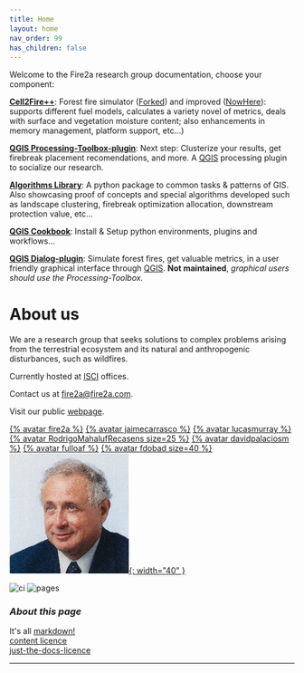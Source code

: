```yaml
---
title: Home
layout: home
nav_order: 99
has_children: false
---
```

Welcome to the Fire2a research group documentation, choose your component:

[__Cell2Fire++__](docs/Cell2Fire/README.html): Forest fire simulator ([Forked]) and improved ([NowHere]): supports different fuel models, calculates a variety novel of metrics, deals with surface and vegetation moisture content; also enhancements in memory management, platform support, etc...)

[__QGIS Processing-Toolbox-plugin__](docs/qgis-toolbox/README.html): Next step: Clusterize your results, get firebreak placement recomendations, and more. A [QGIS] processing plugin to socialize our research.

[__Algorithms Library__](docs/fire2a-lib.html): A python package to common tasks & patterns of GIS. Also showcasing proof of concepts and special algorithms developed such as landscape clustering, firebreak optimization allocation, downstream protection value, etc...

[__QGIS Cookbook__](docs/qgis-cookbook/README.html): Install & Setup python environments, plugins and workflows...

[__QGIS Dialog-plugin__](docs/qgis-dialog/README.html): Simulate forest fires, get valuable metrics, in a user friendly graphical interface through [QGIS]. __Not maintained__, _graphical users should use the Processing-Toolbox._

# About us

We are a research group that seeks solutions to complex problems arising from the terrestrial ecosystem and its natural and anthropogenic disturbances, such as wildfires.

Currently hosted at [ISCI](https://isci.cl) offices.

Contact us at <a href="mailto:fire2a@fire2a.com">fire2a@fire2a.com</a>.

Visit our public <a href="http://www.fire2a.com">webpage</a>.

[{% avatar fire2a %}](https://github.com/fire2a/)
[{% avatar jaimecarrasco %}](https://github.com/jaimecarrasco/)
[{% avatar lucasmurray %}](https://github.com//lucasmurray97)
[{% avatar RodrigoMahalufRecasens size=25 %}](https://github.com/RodrigoMahalufRecasens/)
[{% avatar davidpalaciosm %}](https://github.com/davidpalaciosm/)
[{% avatar fulloaf %}](https://github.com/fulloaf/)
[{% avatar fdobad size=40 %}](https://github.com/fdobad/)
[![](assets/images/aw.png){: width="40" }](https://www.dii.uchile.cl/~aweintra/)

![ci](https://github.com/fire2a/docs/actions/workflows/ci.yml/badge.svg)
![pages](https://github.com/fire2a/docs/actions/workflows/pages.yml/badge.svg)

### _About this page_  
It's all [markdown!](docs/markdown_kitchen_sink.html)  
[content licence](https://raw.githubusercontent.com/fire2a/docs/main/LICENSE)  
[just-the-docs-licence](https://raw.githubusercontent.com/fire2a/docs/main/just-the-docs-LICENSE)

---
[QGIS]: https://qgis.org
[Forked]: https://github.com/cell2fire/Cell2Fire/
[NowHere]: https://github.com/fire2a/C2F-W/
